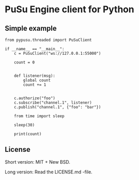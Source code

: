 # PuSu Engine client for Python

## Simple example

```
from pypusu.threaded import PuSuClient

if __name__ == "__main__":
    c = PuSuClient("ws://127.0.0.1:55000")

    count = 0


    def listener(msg):
        global count
        count += 1


    c.authorize("foo")
    c.subscribe("channel.1", listener)
    c.publish("channel.1", {"foo": "bar"})

    from time import sleep

    sleep(30)

    print(count)
```


## License

Short version: MIT + New BSD.

Long version: Read the LICENSE.md -file.

